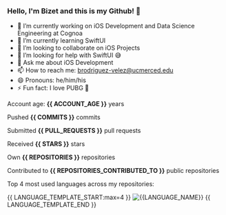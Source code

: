 ### Hello, I'm Bizet and this is my Github! 👋

- 🔭 I’m currently working on iOS Development and Data Science Engineering at Cognoa
- 🌱 I’m currently learning SwiftUI
- 👯 I’m looking to collaborate on iOS Projects
- 🤔 I’m looking for help with SwiftUI 😅
- 💬 Ask me about iOS Development
- 📫 How to reach me: brodriguez-velez@ucmerced.edu
- 😄 Pronouns: he/him/his
- ⚡ Fun fact: I love PUBG 👾

Account age: **{{ ACCOUNT_AGE }}** years

Pushed **{{ COMMITS }}** commits

Submitted **{{ PULL_REQUESTS }}** pull requests

Received **{{ STARS }}** stars

Own **{{ REPOSITORIES }}** repositories

Contributed to **{{ REPOSITORIES_CONTRIBUTED_TO }}** public repositories

Top 4 most used languages across my repositories:

{{ LANGUAGE_TEMPLATE_START:max=4 }}
![{{LANGUAGE_NAME}}](https://img.shields.io/static/v1?style=flat-square&label=%E2%A0%80&color=555&labelColor={{LANGUAGE_COLOR:uri}}&message={{LANGUAGE_NAME:uri}}%EF%B8%B1{{LANGUAGE_PERCENT:uri}}%25)
{{ LANGUAGE_TEMPLATE_END }}
